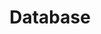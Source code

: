 ---
layout: database-doc
title: Database
svg: database
permalink: /database/
date_updated: "November 28, 2018"
---
